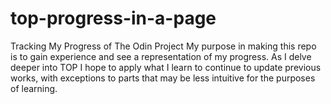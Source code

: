# top-progress-in-a-page
Tracking My Progress of The Odin Project
My purpose in making this repo is to gain experience and see a representation of my progress.
As I delve deeper into TOP I hope to apply what I learn to continue to update previous works, with exceptions to parts that may be
less intuitive for the purposes of learning.